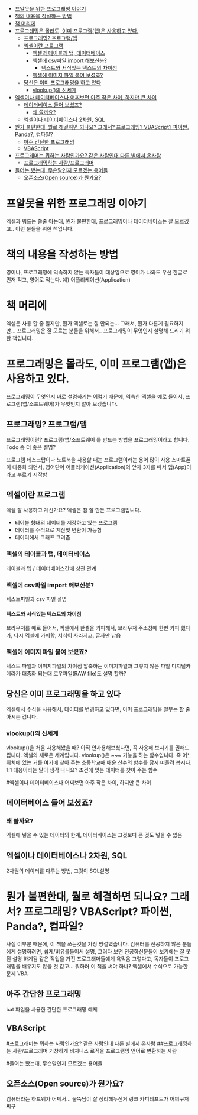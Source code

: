 <!-- TOC depthFrom:1 depthTo:6 withLinks:1 updateOnSave:1 orderedList:0 -->

- [프알못을 위한 프로그래밍 이야기](#-)
- [책의 내용을 작성하는 방법](#-)
- [책 머리에](#-)
- [프로그래밍은 몰라도, 이미 프로그램(앱)은 사용하고 있다.](#-)
	- [프로그래밍? 프로그램/앱](#-)
	- [엑셀이란 프로그램](#-)
		- [엑셀의 테이블과 탭, 데이터베이스](#-)
		- [엑셀에 csv파일 import 해보신분?](#-csv-import-)
			- [텍스트와 서식있는 텍스트의 차이점](#-)
		- [엑셀에 이미지 파일 붙여 보셨죠?](#-)
	- [당신은 이미 프로그래밍을 하고 있다](#-)
		- [vlookup()의 신세계](#vlookup-)
- [엑셀이나 데이터베이스나 어찌보면 아주 작은 차이, 하지만 큰 차이](#-)
	- [데이터베이스 들어 보셨죠?](#-)
		- [왜 쓸까요?](#-)
	- [엑셀이나 데이터베이스나 2차원, SQL](#-2-sql)
- [뭔가 불편한대, 뭘로 해결하면 되나요? 그래서? 프로그래밍? VBAScript? 파이썬, Panda?, 컴파일?](#-vbascript-panda-)
	- [아주 간단한 프로그래밍](#-)
	- [VBAScript](#vbascript)
- [프로그래머는 뭐하는 사람인가요? 같은 사람인대 다른 별에서 온사람](#-)
	- [프로그래밍하는 사람/프로그래머](#-)
- [들어는 봤는대, 무슨말인지 모르겠는 용어들](#-)
	- [오픈소스(Open source)가 뭔가요?](#open-source-)

<!-- /TOC -->

# 프알못을 위한 프로그래밍 이야기
엑셀과 워드는 쓸줄 아는대, 뭔가 불편한대, 프로그래밍이나 데이터베이스는 잘 모르겠고..
이런 분들을 위한 책입니다.

# 책의 내용을 작성하는 방법
영어나, 프로그래밍에 익숙하지 않는 독자들이 대상임으로
영어가 나와도 우선 한글로 먼저 적고, 영어로 적는다.
예) 어플리케이션(Application)

# 책 머리에
엑셀은 사용 할 줄 알지만, 뭔가 엑셀로는 잘 안되는...
그래서, 뭔가 다른게 필요하지만... 프로그래밍은 잘 모르는 분들을 위해서..
프로그래밍이 무엇인지 설명해 드리기 위한 책입니다.

# 프로그래밍은 몰라도, 이미 프로그램(앱)은 사용하고 있다.
프로그래밍이 무엇인지 바로 설명하기는 어렵기 때문에,
익숙한 엑셀을 예로 들어서, 프로그램(앱/소프트웨어)가 무엇인지 알아 보겠습니다.

## 프로그래밍? 프로그램/앱
프로그래밍이란? 프로그램/앱/소프트웨어 를 만드는 방법을 프로그래밍이라고 합니다.
Todo 좀 더 좋은 설명?

프로그램 데스크탑이나 노트북을 사용할 때는 프로그램이라는 용어 많이 사용
스마트폰이 대중화 되면서, 영어단어 어플리케이션(Application)의 앞자 3자를 따서 앱(App)이라고 부르기 시작함


## 엑셀이란 프로그램
엑셀 잘 사용하고 계신가요? 엑셀은 참 잘 만든 프로그램입니다.

- 테이블 형태의 데이터를 저장하고 있는 프로그램
- 데이터를 수식으로 계산및 변환이 가능함
- 데이터에서 그래프 그려줌

### 엑셀의 테이블과 탭, 데이터베이스
테이블과 텝 / 데이터베이스간에 상관 관계

### 엑셀에 csv파일 import 해보신분?
텍스트파일과 csv 파일 설명

#### 텍스트와 서식있는 텍스트의 차이점
브라우저를 예로 들어서, 엑셀에서 한셀을 카피해서, 브라우저 주소창에 한번 카피 했다가,
다시 엑셀에 카피함, 서식이 사라지고, 글자만 남음

### 엑셀에 이미지 파일 붙여 보셨죠?
텍스트 파일과 이미지파일의 차이점
압축하는 이미지파일과 그렇지 않은 파일
디지털카메라가 대중화 되는대 로우파일(RAW file)도 설명 할까?

## 당신은 이미 프로그래밍을 하고 있다
엑셀에서 수식을 사용해서, 데이터를 변경하고 있다면, 이미 프로그래밍을 일부는 할 줄 아시는 겁니다.

### vlookup()의 신세계
vlookup()을 처음 사용해봤을 때? 아직 안사용해보셨다면, 꼭 사용해 보시기를 권해드립니다.
엑셀의 새로운 세계입니다.
vlookup()은 ~~~ 기능을 하는 함수입니다. 즉 어느 위치에 있는 거를 여기에 찾아 주는
초등학교때 배운 산수의 함수를 잠시 떠올려 봅시다.
1:1 대응이라는 말이 생각 나나요?
조건에 맞는 데이터를 찾아 주는 함수

#엑셀이나 데이터베이스나 어찌보면 아주 작은 차이, 하지만 큰 차이
## 데이터베이스 들어 보셨죠?
### 왜 쓸까요?
엑셀에 넣을 수 있는 데이터의 한계, 데이터베이스는 그것보다 큰 것도 넣을 수 있음

## 엑셀이나 데이터베이스나 2차원, SQL
2차원의 데이터를 다루는 방법, 그것이 SQL설명

# 뭔가 불편한대, 뭘로 해결하면 되나요? 그래서? 프로그래밍? VBAScript? 파이썬, Panda?, 컴파일?
사실 이부분 때문에, 이 책을 쓰는것을 가장 망설였습니다.
컴퓨터를 전공하지 않은 분들에게 설명하려면, 쉽게/비유를들어서 설명,
그러다 보면 전공하신분들이 보기에는 잘 못된 설명 하게됨
같은 직업을 가진 프로그래머들에게 욕먹음
그렇다고, 독자들이 프로그래밍을 배우지도 않을 것 같고... 뭐하러 이 책을 써야 하나?
엑셀에서 수식으로 가능한 문제
VBA

## 아주 간단한 프로그래밍
bat 파일을 사용한 간단한 프로그래밍 예제

## VBAScript


#프로그래머는 뭐하는 사람인가요? 같은 사람인대 다른 별에서 온사람
##프로그래밍하는 사람/프로그래머
거창하게 비지니스 로직을 프로그램밍 언어로 변환하는 사람

#들어는 봤는대, 무슨말인지 모르겠는 용어들
## 오픈소스(Open source)가 뭔가요?
컴퓨터라는 하드웨가 어쩨서... 물뚝님이 잘 정리해두신거 링크
카피레프트가 어쩌구저쩌구
